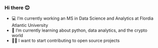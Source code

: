 ### Hi there 😊

- :computer: I’m currently working an MS in Data Science and Analytics at Flordia Atlantic University
- 📗 I’m currently learning about python, data analytics, and the crypto world
- 👩‍💻 I want to start contributing to open source projects

